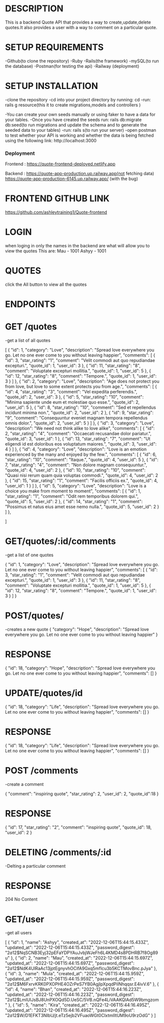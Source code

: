 # DESCRIPTION

This is a backend Quote API that provides a way to create,update,delete quotes.It also provides a user with a way to comment on a particular quote.

# SETUP REQUIREMENTS

-Github(to clone the repository)
-Ruby
-Rails(the framework)
-mySQL(to run the database)
-Postman(for testing the api)
-Railway (deployment)

# SETUP INSTALLATION

-clone the repository
-cd into your project directory by running:
cd -run: rails g resource(this it to create migrations,models and controllers )

-You can create your own seeds manually or using faker to have a data for your tables.
-Once you have created the seeds run: rails db:migrate db:seed(to run migrations and update the schema and to generate the seeded data to your tables)
-run: rails s(to run your server)
-open postman to test whether your API is working and whether the data is being fetched using the following link:
http://localhost:3000

### Deployment

Frontend :
   https://quote-frontend-deployed.netlify.app

Backend :
   https://quote-app-production.up.railway.app(not fetching data)
   https://quote-app-production-6145.up.railway.app/ (with the bug)

   # FRONTEND GITHUB LINK

   https://github.com/ashleytraining1/Quote-frontend

   # LOGIN

when loging in only the names in the backend are what will allow you to view the quotes
This are:
Mau - 1001
Ashyy - 1001

# QUOTES

click the All button to view  all the quotes


# ENDPOINTS

# GET /quotes

-get a list of all quotes

[
{
"id": 1,
"category": "Love",
"description": "Spread love everywhere you go. Let no one ever come to you without leaving happier",
"comments": [
{
"id": 3,
"star_rating": "1",
"comment": "Velit commodi aut quo repudiandae excepturi.",
"quote_id": 1,
"user_id": 3
},
{
"id": 11,
"star_rating": "8",
"comment": "Voluptate excepturi mollitia.",
"quote_id": 1,
"user_id": 5
},
{
"id": 12,
"star_rating": "8",
"comment": "Tempore.",
"quote_id": 1,
"user_id": 3
}
]
},
{
"id": 2,
"category": "Love",
"description": "Age does not protect you from love, but love to some extent protects you from age.",
"comments": [
{
"id": 4,
"star_rating": "3",
"comment": "Vel expedita perferendis.",
"quote_id": 2,
"user_id": 3
},
{
"id": 5,
"star_rating": "10",
"comment": "Minima sapiente unde eum et molestiae quo esse.",
"quote_id": 2,
"user_id": 5
},
{
"id": 8,
"star_rating": "10",
"comment": "Sed et repellendus incidunt minima non.",
"quote_id": 2,
"user_id": 2
},
{
"id": 9,
"star_rating": "9",
"comment": "Consequuntur eveniet magnam tempora repellendus omnis dolor.",
"quote_id": 2,
"user_id": 5
}
]
},
{
"id": 3,
"category": "Love",
"description": "We need not think alike to love alike",
"comments": [
{
"id": 2,
"star_rating": "4",
"comment": "Occaecati recusandae dolor pariatur.",
"quote_id": 3,
"user_id": 1
},
{
"id": 13,
"star_rating": "7",
"comment": "Ut eligendi id est doloribus eos voluptatum maiores.",
"quote_id": 3,
"user_id": 4
}
]
},
{
"id": 4,
"category": "Love",
"description": "Love is an emotion experienced by the many and enjoyed by the few.",
"comments": [
{
"id": 6,
"star_rating": "10",
"comment": "Itaque.",
"quote_id": 4,
"user_id": 5
},
{
"id": 7,
"star_rating": "4",
"comment": "Non dolore magnam consequuntur.",
"quote_id": 4,
"user_id": 2
},
{
"id": 10,
"star_rating": "10",
"comment": "Quasi nisi rerum quam quia voluptas commodi.",
"quote_id": 4,
"user_id": 2
},
{
"id": 15,
"star_rating": "1",
"comment": "Facilis officiis ex.",
"quote_id": 4,
"user_id": 1
}
]
},
{
"id": 5,
"category": "Love",
"description": "Love is a choice you make from moment to moment",
"comments": [
{
"id": 1,
"star_rating": "1",
"comment": "Odit rem temporibus dolorem qui.",
"quote_id": 5,
"user_id": 2
},
{
"id": 14,
"star_rating": "1",
"comment": "Possimus et natus eius amet esse nemo nulla.",
"quote_id": 5,
"user_id": 2
}
]
},

]

# GET/quotes/:id/comments

-get a list of one quotes

{
"id": 1,
"category": "Love",
"description": "Spread love everywhere you go. Let no one ever come to you without leaving happier",
"comments": [
{
"id": 3,
"star_rating": "1",
"comment": "Velit commodi aut quo repudiandae excepturi.",
"quote_id": 1,
"user_id": 3
},
{
"id": 11,
"star_rating": "8",
"comment": "Voluptate excepturi mollitia.",
"quote_id": 1,
"user_id": 5
},
{
"id": 12,
"star_rating": "8",
"comment": "Tempore.",
"quote_id": 1,
"user_id": 3
}
]
}

# POST/quotes/

-creates a new quote
{
"category": "Hope",
"description": "Spread love everywhere you go. Let no one ever come to you without leaving happier"
}

# RESPONSE

{
"id": 18,
"category": "Hope",
"description": "Spread love everywhere you go. Let no one ever come to you without leaving happier",
"comments": []
}

# UPDATE/quotes/id

{
"id": 18,
"category": "Life",
"description": "Spread love everywhere you go. Let no one ever come to you without leaving happier",
"comments": []
}

# RESPONSE

{
"id": 18,
"category": "Life",
"description": "Spread love everywhere you go. Let no one ever come to you without leaving happier",
"comments": []
}

# POST /comments

-create a comment

{
"comment": "inspiring quote",
"star_rating": 2,
"user_id": 2,
"quote_id":18
}

# RESPONSE

{
"id": 17,
"star_rating": "2",
"comment": "inspiring quote",
"quote_id": 18,
"user_id": 2
}

# DELETING /comments/:id

-Delting a particular comment

# RESPONSE

204 No Content

# GET/user

-get all users

[
{
"id": 1,
"name": "Ashyy",
"created_at": "2022-12-06T15:44:15.433Z",
"updated_at": "2022-12-06T15:44:15.433Z",
"password_digest": "$2a$12$NqSCNB3Eyj32pEFaYDPYAuJvbjWJeFh6L4KMD4s8PDHRB7f8Og89u"
},
{
"id": 2,
"name": "Mau",
"created_at": "2022-12-06T15:44:15.697Z",
"updated_at": "2022-12-06T15:44:15.697Z",
"password_digest": "$2a$12$NdK4UlRaAc13jptEgnyvhOCifA9Gxq5mfIcu3b5KCTMovBnc.pJya"
},
{
"id": 3,
"name": "Mula",
"created_at": "2022-12-06T15:44:15.959Z",
"updated_at": "2022-12-06T15:44:15.959Z",
"password_digest": "$2a$12$M6FxrvKRK0PXOPHE4OZrPeS7YB0AgjlpXpqdPiINhqqsr.E4ivV.6"
},
{
"id": 4,
"name": "Bhan",
"created_at": "2022-12-06T15:44:16.223Z",
"updated_at": "2022-12-06T15:44:16.223Z",
"password_digest": "$2a$12$LmIUIJsBJ8UnPXOQd5D.UeSC/5VB.nQFe4LiVAAKQIAd5W9bmgzom"
},
{
"id": 5,
"name": "Kira",
"created_at": "2022-12-06T15:44:16.495Z",
"updated_at": "2022-12-06T15:44:16.495Z",
"password_digest": "$2a$12$W/D1EFKT3NIbU/jt.eTz5ejb2VFuaoWGt0ClxtmIItUM9oU9rzOdG"
}
]
